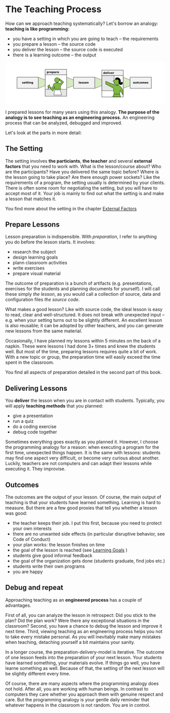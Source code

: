 
# The Teaching Process

How can we approach teaching systematically?
Let's borrow an analogy: **teaching is like programming:**

* you have a setting in which you are going to teach – the requirements
* you prepare a lesson – the source code
* you deliver the lesson – the source code is executed
* there is a learning outcome – the output
 
![](../images/teaching_process_slim.png)

I prepared lessons for many years using this analogy.
**The purpose of the analogy is to see teaching as an engineering process.**
An engineering process that can be analyzed, debugged and improved.

Let's look at the parts in more detail:


## The Setting

The setting involves **the particiants**, **the teacher** and several **external factors** that you need to work with. 
What is the lesson/course about? Who are the participants? Have you delivered the same topic before? 
Where is the lesson going to take place? Are there enough power sockets? 
Like the requirements of a program, the setting usually is determined by your clients.
There is often some room for negotiating the setting, but you will have to accept most of it.
Your job is mainly to find out what the setting is and make a lesson that matches it.

You find more about the setting in the chapter [External Factors](external_factors.md)


## Prepare Lessons

Lesson preparation is indispensible.
With *preparation*, I refer to anything you do before the lesson starts.
It involves:

* research the subject
* design learning goals
* plann classroom activities
* write exercises
* prepare visual material

The outcome of preparation is a bunch of artifacts (e.g. presentations, exercises for the students and planning documents for yourself).
I will call these simply *the lesson*, as you would call a collection of source, data and configuration files *the source code*.

What makes a good lesson? Like with source code, the ideal lesson is easy to read, clear and well-structured.
It does not break with unexpected input – e.g. when your setting turns out to be slightly different.
An excellent lesson is also reusable; it can be adopted by other teachers, and you can generate new lessons from the same material.

Occasionally, I have planned my lessons within 5 minutes on the back of a napkin. 
These were lessons I had done 3+ times and knew the students well.
But most of the time, preparing lessons requires quite a bit of work.
With a new topic or group, the preparation time will easily exceed the time spent in the classroom.

You find all aspects of preparation detailed in the second part of this book.


## Delivering Lessons

You **deliver** the lesson when you are in contact with students.
Typically, you will apply **teaching methods** that you planned: 

* give a presentation
* run a quiz
* do a coding exercise
* debug code together

Sometimes everything goes exactly as you planned it. However, I choose the programming analogy for a reason: when executing a program for the first time, unexpected things happen.
It is the same with lessons: students may find one aspect very difficult, or become very curious about another.
Luckily, teachers are not computers and can adapt their lessons while executing it. They improvise.


## Outcomes

The outcomes are the output of your lesson.
Of course, the main output of teaching is that your students have learned something.
Learning is hard to measure.
But there are a few good proxies that tell you whether a lesson was good:

* the teacher keeps their job. I put this first, because you need to protect your own interests
* there are no unwanted side effects (in particular disruptive behavior, see Code of Conduct)
* your plan works: the lesson finishes on time
* the goal of the lesson is reached (see [Learning Goals](../planning/goals.md) )
* students give good informal feedback
* the goal of the organization gets done (students graduate, find jobs etc.)
* students write their own programs
* you are happy


## Debug and repeat

Approaching teaching as an **engineered process** has a couple of advantages.

First of all, you can analyze the lesson in retrospect: Did you stick to the plan? Did the plan work? 
Were there any exceptional situations in the classroom?
Second, you have a chance to debug the lesson and improve it next time.
Third, viewing teaching as an engineering process helps you not to take every mistake personal.
As you will inevitably make many mistakes when teaching, detaching yourself a bit maintains your sanity.

In a longer course, the preparation-delivery-model is iterative.
The outcome of one lesson feeds into the preparation of your next lesson.
Your students have learned something, your materials evolve.
If things go well, you have learne something as well.
Because of that, the setting of the next lesson will be slightly different every time.

Of course, there are many aspects where the programming analogy does not hold.
After all, you are working with human beings.
In contrast to computers they care whether you approach them with genuine respect and care.
But the programming analogy is your gentle daily reminder that whatever happens in the classroom is not random.
You are in control.

